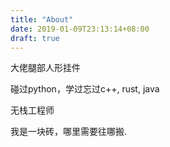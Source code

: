 ```yaml
---
title: "About"
date: 2019-01-09T23:13:14+08:00
draft: true
---
```

大佬腿部人形挂件

碰过python，学过忘过c++, rust, java

无栈工程师

我是一块砖，哪里需要往哪搬.

